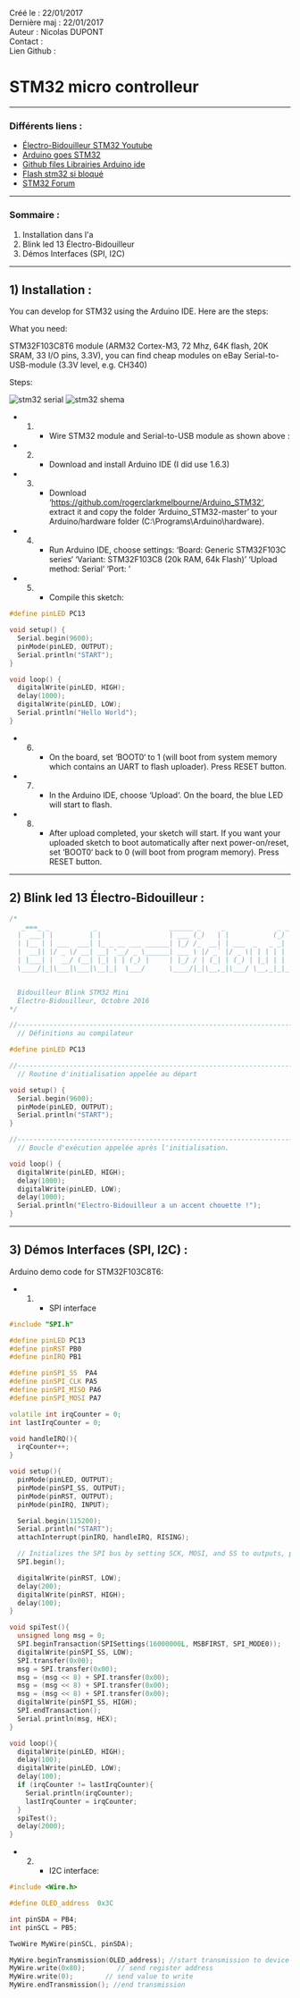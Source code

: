 Créé le : 22/01/2017  
Dernière maj : 22/01/2017  
Auteur : Nicolas DUPONT   
Contact :   
Lien Github :    

# STM32 micro controlleur
---
### Différents liens :
 - [Électro-Bidouilleur STM32 Youtube](https://www.youtube.com/watch?v=yJ4LGhuMXgc)
 - [Arduino goes STM32](http://grauonline.de/wordpress/?page_id=1004)
 - [Github files Librairies Arduino ide](https://github.com/rogerclarkmelbourne/Arduino_STM32)
 - [Flash stm32 si bloqué](http://www.stm32duino.com/viewtopic.php?f=20&t=747)
 - [STM32 Forum](http://www.stm32duino.com/index.php)

---
### Sommaire :

1. Installation dans l'a
3. Blink led 13 Électro-Bidouilleur
2. Démos Interfaces (SPI, I2C)
---
## 1) Installation :

You can develop for STM32 using the Arduino IDE. Here are the steps:

What you need:

STM32F103C8T6 module (ARM32 Cortex-M3, 72 Mhz, 64K flash, 20K SRAM, 33 I/O pins, 3.3V),
you can find cheap modules on eBay
Serial-to-USB-module (3.3V level, e.g. CH340)

Steps:

![stm32 serial](http://grauonline.de/wordpress/wp-content/uploads/arduino_stm32f103c8t6.jpg)
![stm32 shema](http://grauonline.de/wordpress/wp-content/uploads/arduino_stm32f103c8t6_schematics.png)

 - 1) - Wire STM32 module and Serial-to-USB module as shown above :
 - 2) - Download and install Arduino IDE (I did use 1.6.3)
 - 3) - Download ‘https://github.com/rogerclarkmelbourne/Arduino_STM32‘, extract it and copy the folder ‘Arduino_STM32-master’ to your Arduino/hardware folder (C:\Programs\Arduino\hardware).
 - 4) - Run Arduino IDE, choose settings:
‘Board: Generic STM32F103C series‘
‘Variant: STM32F103C8 (20k RAM, 64k Flash)’
‘Upload method: Serial‘
‘Port: <the COM port of your USB-to-serial adapter>’
 - 5) - Compile this sketch:

```c++
#define pinLED PC13

void setup() {
  Serial.begin(9600);
  pinMode(pinLED, OUTPUT);
  Serial.println("START");  
}

void loop() {
  digitalWrite(pinLED, HIGH);
  delay(1000);
  digitalWrite(pinLED, LOW);
  Serial.println("Hello World");  
}
```

 - 6) - On the board, set ‘BOOT0‘ to 1 (will boot from system memory which contains an UART to flash uploader). Press RESET button.
 - 7) - In the Arduino IDE, choose ‘Upload‘. On the board, the blue LED will start to flash.
 - 8) - After upload completed, your sketch will start. If you want your uploaded sketch to boot automatically after next power-on/reset, set ‘BOOT0‘ back to 0 (will boot from program memory). Press RESET button.

---
## 2) Blink led 13 Électro-Bidouilleur :

```c++
/*
   _===_ _           _                  ______ _     _             _ _ _
  |  ___| |         | |                 | ___ (_)   | |           (_) | |
  | |__ | | ___  ___| |_ _ __ ___ ______| |_/ /_  __| | ___  _   _ _| | | ___ _   _ _ __
  |  __|| |/ _ \/ __| __| '__/ _ \______| ___ \ |/ _` |/ _ \| | | | | | |/ _ \ | | | '__|
  | |___| |  __/ (__| |_| | | (_) |     | |_/ / | (_| | (_) | |_| | | | |  __/ |_| | |
  \____/|_|\___|\___|\__|_|  \___/      \____/|_|\__,_|\___/ \__,_|_|_|_|\___|\__,_|_|


  Bidouilleur Blink STM32 Mini
  Électro-Bidouilleur, Octobre 2016
*/  

//------------------------------------------------------------------------------
  // Définitions au compilateur

#define pinLED PC13

//------------------------------------------------------------------------------
  // Routine d'initialisation appelée au départ

void setup() {
  Serial.begin(9600);
  pinMode(pinLED, OUTPUT);
  Serial.println("START");  
}

//------------------------------------------------------------------------------
  // Boucle d'exécution appelée après l'initialisation.

void loop() {
  digitalWrite(pinLED, HIGH);
  delay(1000);
  digitalWrite(pinLED, LOW);
  delay(1000);
  Serial.println("Electro-Bidouilleur a un accent chouette !");  
}
```

---
## 3) Démos Interfaces (SPI, I2C) :

Arduino demo code for STM32F103C8T6:

 - 1) - SPI interface

```c++
#include "SPI.h"

#define pinLED PC13
#define pinRST PB0
#define pinIRQ PB1

#define pinSPI_SS  PA4  
#define pinSPI_CLK PA5
#define pinSPI_MISO PA6
#define pinSPI_MOSI PA7

volatile int irqCounter = 0;
int lastIrqCounter = 0;

void handleIRQ(){
  irqCounter++;
}

void setup(){  
  pinMode(pinLED, OUTPUT);
  pinMode(pinSPI_SS, OUTPUT);
  pinMode(pinRST, OUTPUT);
  pinMode(pinIRQ, INPUT);  

  Serial.begin(115200);
  Serial.println("START");
  attachInterrupt(pinIRQ, handleIRQ, RISING);

  // Initializes the SPI bus by setting SCK, MOSI, and SS to outputs, pulling SCK and MOSI low, and SS high.
  SPI.begin();  

  digitalWrite(pinRST, LOW);
  delay(200);
  digitalWrite(pinRST, HIGH);
  delay(100);
}

void spiTest(){
  unsigned long msg = 0;
  SPI.beginTransaction(SPISettings(16000000L, MSBFIRST, SPI_MODE0));
  digitalWrite(pinSPI_SS, LOW);
  SPI.transfer(0x00);
  msg = SPI.transfer(0x00);
  msg = (msg << 8) + SPI.transfer(0x00);
  msg = (msg << 8) + SPI.transfer(0x00);
  msg = (msg << 8) + SPI.transfer(0x00);  
  digitalWrite(pinSPI_SS, HIGH);
  SPI.endTransaction();  
  Serial.println(msg, HEX);  
}

void loop(){
  digitalWrite(pinLED, HIGH);
  delay(100);
  digitalWrite(pinLED, LOW);
  delay(100);  
  if (irqCounter != lastIrqCounter){
    Serial.println(irqCounter);
    lastIrqCounter = irqCounter;
  }
  spiTest();
  delay(2000);
}
```

 - 2) - I2C interface:

```c++
#include <Wire.h>

#define OLED_address  0x3C

int pinSDA = PB4;
int pinSCL = PB5;

TwoWire MyWire(pinSCL, pinSDA);

MyWire.beginTransmission(OLED_address); //start transmission to device
MyWire.write(0x80);        // send register address
MyWire.write(0);        // send value to write
MyWire.endTransmission(); //end transmission
```
